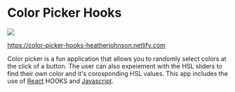 # Color Picker Hooks
![](http://recordit.co/TGVIOdMQz8.gif)




https://color-picker-hooks-heatherjohnson.netlify.com
<p>
  
Color picker is a fun application that allows you to randomly select colors at the click of a button. The user can also expeiement with the HSL sliders to find their own color and it's corosponding HSL values.
This app includes the use of [React](https://reactjs.org/) HOOKS and [Javascript](https://www.javascript.com/).
